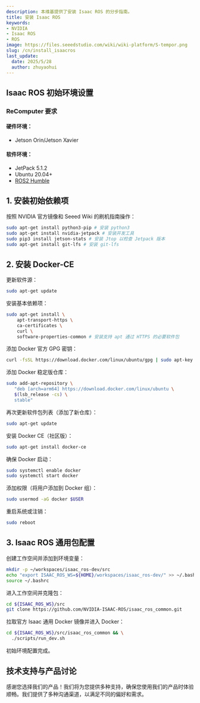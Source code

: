 ```yaml
---
description: 本维基提供了安装 Isaac ROS 的分步指南。
title: 安装 Isaac ROS
keywords:
- NVIDIA
- Isaac ROS
- ROS
image: https://files.seeedstudio.com/wiki/wiki-platform/S-tempor.png
slug: /cn/install_isaacros
last_update:
  date: 2025/5/28
  author: zhuyaohui
---
```


## Isaac ROS 初始环境设置

### ReComputer 要求
#### 硬件环境：
- Jetson Orin/Jetson Xavier

#### 软件环境：
- JetPack 5.1.2
- Ubuntu 20.04+
- [ROS2 Humble](/docs/Robotics/Robot_Software/ROS/Install_ROS2_Humble.md)



## 1. 安装初始依赖项
按照 NVIDIA 官方镜像和 Seeed Wiki 的刷机指南操作：
```bash
sudo apt-get install python3-pip # 安装 python3
sudo apt-get install nvidia-jetpack # 安装开发工具
sudo pip3 install jetson-stats # 安装 Jtop 以检查 Jetpack 版本
sudo apt-get install git-lfs # 安装 git-lfs
```


## 2. 安装 Docker-CE
更新软件源：
```bash
sudo apt-get update
```

安装基本依赖项：
```bash
sudo apt-get install \
    apt-transport-https \
    ca-certificates \
    curl \
    software-properties-common # 安装支持 apt 通过 HTTPS 的必要软件包
```

添加 Docker 官方 GPG 密钥：
```bash
curl -fsSL https://download.docker.com/linux/ubuntu/gpg | sudo apt-key add -
```

添加 Docker 稳定版仓库：
```bash
sudo add-apt-repository \
   "deb [arch=arm64] https://download.docker.com/linux/ubuntu \
   $(lsb_release -cs) \
   stable"
```

再次更新软件包列表（添加了新仓库）：
```bash
sudo apt-get update
```

安装 Docker CE（社区版）：
```bash
sudo apt-get install docker-ce
```

确保 Docker 启动：
```bash
sudo systemctl enable docker
sudo systemctl start docker
```

添加权限（将用户添加到 Docker 组）：
```bash
sudo usermod -aG docker $USER
```

重启系统或注销：
```bash
sudo reboot
```


## 3. Isaac ROS 通用包配置
创建工作空间并添加到环境变量：
```bash
mkdir -p ~/workspaces/isaac_ros-dev/src
echo "export ISAAC_ROS_WS=${HOME}/workspaces/isaac_ros-dev/" >> ~/.bashrc
source ~/.bashrc
```

进入工作空间并克隆包：
```bash
cd ${ISAAC_ROS_WS}/src
git clone https://github.com/NVIDIA-ISAAC-ROS/isaac_ros_common.git
```

拉取官方 Isaac 通用 Docker 镜像并进入 Docker：
```bash
cd ${ISAAC_ROS_WS}/src/isaac_ros_common && \
  ./scripts/run_dev.sh
```

初始环境配置完成。


## 技术支持与产品讨论

感谢您选择我们的产品！我们将为您提供多种支持，确保您使用我们的产品时体验顺畅。我们提供了多种沟通渠道，以满足不同的偏好和需求。

<div class="button_tech_support_container">
<a href="https://forum.seeedstudio.com/" class="button_forum"></a> 
<a href="https://www.seeedstudio.com/contacts" class="button_email"></a>
</div>

<div class="button_tech_support_container">
<a href="https://discord.gg/eWkprNDMU7" class="button_discord"></a> 
<a href="https://github.com/Seeed-Studio/wiki-documents/discussions/69" class="button_discussion"></a>
</div>